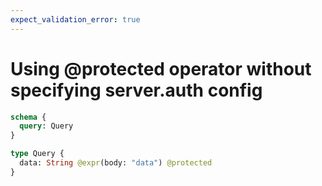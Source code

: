 ```yaml
---
expect_validation_error: true
---
```


# Using @protected operator without specifying server.auth config

```graphql @server
schema {
  query: Query
}

type Query {
  data: String @expr(body: "data") @protected
}
```
